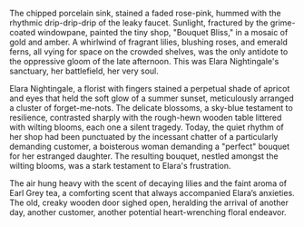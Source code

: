 The chipped porcelain sink, stained a faded rose-pink, hummed with the rhythmic drip-drip-drip of the leaky faucet.  Sunlight, fractured by the grime-coated windowpane, painted the tiny shop, "Bouquet Bliss," in a mosaic of gold and amber.  A whirlwind of fragrant lilies, blushing roses, and emerald ferns, all vying for space on the crowded shelves, was the only antidote to the oppressive gloom of the late afternoon.  This was Elara Nightingale's sanctuary, her battlefield, her very soul.


Elara Nightingale, a florist with fingers stained a perpetual shade of apricot and eyes that held the soft glow of a summer sunset, meticulously arranged a cluster of forget-me-nots.  The delicate blossoms, a sky-blue testament to resilience, contrasted sharply with the rough-hewn wooden table littered with wilting blooms, each one a silent tragedy.  Today, the quiet rhythm of her shop had been punctuated by the incessant chatter of a particularly demanding customer, a boisterous woman demanding a "perfect" bouquet for her estranged daughter.  The resulting bouquet, nestled amongst the wilting blooms, was a stark testament to Elara's frustration.

The air hung heavy with the scent of decaying lilies and the faint aroma of Earl Grey tea, a comforting scent that always accompanied Elara’s anxieties. The old, creaky wooden door sighed open, heralding the arrival of another day, another customer, another potential heart-wrenching floral endeavor.
